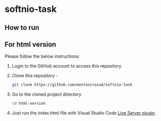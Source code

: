 # softnio-task

## How to run

## For html version

Please follow the below instructions:

1. Login to the GitHub account to access this repository.

2. Clone this repository -
   ```sh
   git clone https://github.com/montasirazad/softnio-task
   ```
3. Go to the cloned project directory

   ```sh
   cd html-version
   ```

4. Just run the index.html file with Visual Studio Code [Live Server plugin](https://marketplace.visualstudio.com/items?itemName=ritwickdey.LiveServer).

<br>
